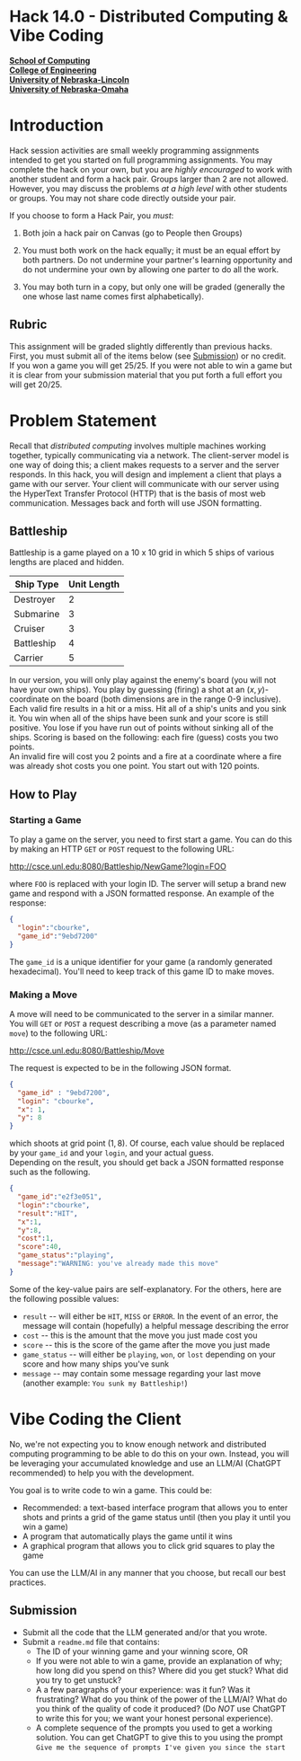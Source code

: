 # Hack 14.0 - Distributed Computing & Vibe Coding
**[School of Computing](https://computing.unl.edu/)**  
**[College of Engineering](https://engineering.unl.edu/)**  
**[University of Nebraska-Lincoln](https://unl.edu)**  
**[University of Nebraska-Omaha](https://http://unomaha.edu/)**  

# Introduction

Hack session activities are small weekly programming assignments
intended to get you started on full programming assignments. You may
complete the hack on your own, but you are *highly encouraged* to work
with another student and form a hack pair. Groups larger than 2 are not
allowed. However, you may discuss the problems *at a high level* with
other students or groups. You may not share code directly outside your
pair.

If you choose to form a Hack Pair, you *must*:

1.  Both join a hack pair on Canvas (go to People then Groups)

2.  You must both work on the hack equally; it must be an equal effort
    by both partners. Do not undermine your partner's learning
    opportunity and do not undermine your own by allowing one parter to
    do all the work.

3.  You may both turn in a copy, but only one will be graded (generally
    the one whose last name comes first alphabetically).

## Rubric

This assignment will be graded slightly differently than previous hacks.
First, you must submit all of the items below (see [Submission](#submission)) or no credit.
If you won a game you will get 25/25.  If you were not able to win a game
but it is clear from your submission material that you put forth a full
effort you will get 20/25.  

# Problem Statement

Recall that *distributed computing* involves multiple machines working together,
typically communicating via a network.  The client-server model is one way of
doing this; a client makes requests to a server and the server responds.  In this
hack, you will design and implement a client that plays a game with our server.
Your client will communicate with our server using the HyperText Transfer
Protocol (HTTP) that is the basis of most web communication.  Messages back
and forth will use JSON formatting.

## Battleship

Battleship is a game played on a 10 x 10 grid in which 5 ships of various lengths
are placed and hidden.

| Ship Type  | Unit Length |
|------------|-------------|
| Destroyer  | 2           |
| Submarine  | 3           |
| Cruiser    | 3           |
| Battleship | 4           |
| Carrier    | 5           |

In our version, you will only play against the enemy's board (you will not
have your own ships).  You play by guessing (firing)
a shot at an $(x, y)$-coordinate on the board (both dimensions are
in the range 0-9 inclusive).  Each valid fire results in a hit or a
miss.  Hit all of a ship's units and you sink it.  You win when all of
the ships have been sunk and your score is still positive.  You lose
if you have run out of points without sinking all of the ships.  Scoring
is based on the following: each fire (guess) costs you two points.  
An invalid fire will cost you 2 points and a fire at a coordinate
where a fire was already shot costs you one point.  You start out
with 120 points.

## How to Play

### Starting a Game

To play a game on the server, you need to first start a game.  You can
do this by making an HTTP `GET` or `POST` request to the following URL:

<http://csce.unl.edu:8080/Battleship/NewGame?login=FOO>

where `FOO` is replaced with your login ID.  The server will setup a brand
new game and respond with a JSON formatted response.  An example of the response:

```json
{
  "login":"cbourke",
  "game_id":"9ebd7200"
}
```

The `game_id` is a unique identifier for your game (a randomly
generated hexadecimal).  You'll need to keep track of this game ID
to make moves.

### Making a Move

A move will need to be communicated to the server in a similar manner.  
You will `GET` or `POST` a request describing a move
(as a parameter named `move`) to the following URL:

<http://csce.unl.edu:8080/Battleship/Move>

The request is expected to be in the following JSON format.

```json
{
  "game_id" : "9ebd7200",
  "login": "cbourke",
  "x": 1,
  "y": 8
}
```

which shoots at grid point $(1, 8)$.  Of course, each value should be
replaced by your `game_id` and your `login`, and your actual guess.  
Depending on the result, you should get back a JSON formatted response
such as the following.

```json
{
  "game_id":"e2f3e051",
  "login":"cbourke",
  "result":"HIT",
  "x":1,
  "y":8,
  "cost":1,
  "score":40,
  "game_status":"playing",
  "message":"WARNING: you've already made this move"
}
```

Some of the key-value pairs are self-explanatory.  For the others, here
are the following possible values:


* `result` -- will either be `HIT`, `MISS` or `ERROR`.  In the event of
  an error, the message will contain (hopefully) a helpful message
	describing the error
* `cost` -- this is the amount that the move you just made cost you
* `score` -- this is the score of the game after the move you just made
* `game_status` -- will either be `playing`, `won`, or
	`lost` depending on your score and how many ships you've sunk
* `message` -- may contain some message regarding your last move
	(another example: `You sunk my Battleship!`)

# Vibe Coding the Client

No, we're not expecting you to know enough network and distributed computing
programming to be able to do this on your own.  Instead, you will be leveraging
your accumulated knowledge and use an LLM/AI (ChatGPT recommended) to help you
with the development.

You goal is to write code to win a game.  This could be:
* Recommended: a text-based interface program that allows you to enter shots
  and prints a grid of the game status until (then you play it until you win a game)
* A program that automatically plays the game until it wins
* A graphical program that allows you to click grid squares to play the game

You can use the LLM/AI in any manner that you choose, but recall our best
practices.  

<a id="submission"></a>
## Submission

* Submit all the code that the LLM generated and/or that you wrote.
* Submit a `readme.md` file that contains:
  * The ID of your winning game and your winning score, OR
  * If you were not able to win a game, provide an explanation of why;
    how long did you spend on this?  Where did you get stuck?  What
    did you try to get unstuck?  
  * A a few paragraphs of your experience: was it fun?  Was it frustrating?
    What do you think of the power of the LLM/AI?  What do you think of the
    quality of code it produced? (Do *NOT* use ChatGPT to write this for
    you; we want your honest personal experience).
  * A complete sequence of the prompts you used to get a working solution.
    You can get ChatGPT to give this to you using the prompt
    `Give me the sequence of prompts I've given you since the start`
